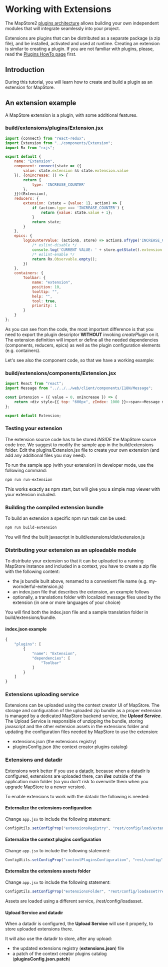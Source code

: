 # Working with Extensions
The MapStore2 [plugins architecture](../plugins-architecture) allows building your own independent modules that will integrate seamlessly into your project.

Extensions are plugins that can be distributed as a separate package (a zip file), and be installed, activated and used at runtime.
Creating an extension is similar to creating a plugin. If you are not familiar with plugins, please, read the [Plugins HowTo page](../plugins-howto) first.

## Introduction
During this tutorial, you will learn how to create and build a plugin as an extension for MapStore.

## An extension example

A MapStore extension is a plugin, with some additional features.

### build/extensions/plugins/Extension.jsx
```javascript
import {connect} from "react-redux";
import Extension from "../components/Extension";
import Rx from "rxjs";

export default {
    name: "Extension",
    component: connect(state => ({
        value: state.extension && state.extension.value
    }), {onIncrease: () => {
        return {
            type: 'INCREASE_COUNTER'
        };
    }})(Extension),
    reducers: {
        extension: (state = {value: 1}, action) => {
            if (action.type === 'INCREASE_COUNTER') {
                return {value: state.value + 1};
            }
            return state;
        }
    },
    epics: {
        logCounterValue: (action$, store) => action$.ofType('INCREASE_COUNTER').switchMap(() => {
            /* eslint-disable */
            console.log('CURRENT VALUE: ' + store.getState().extension.value);
            /* eslint-enable */
            return Rx.Observable.empty();
        })
    },
    containers: {
        Toolbar: {
            name: "extension",
            position: 10,
            tooltip: "",
            help: "",
            tool: true,
            priority: 1
        }
    }
};
```
As you can see from the code, the most important difference is that you need to export the plugin descriptor **WITHOUT** invoking *createPlugin* on it.
The extension definition will import or define all the needed dependencies (components, reducers, epics) as well as the plugin configuration elements
(e.g. containers).

Let's see also the component code, so that we have a working example:

### build/extensions/components/Extension.jsx
```javascript
import React from "react";
import Message from "../../../web/client/components/I18N/Message";

const Extension = ({ value = 0, onIncrease }) => {
    return <div style={{ top: "600px", zIndex: 1000 }}><span><Message msgId="extension.message"/>{value}</span><button onClick={onIncrease}>+</button></div>;
};

export default Extension;
```
### Testing your extension

The extension source code has to be stored *INSIDE* the MapStore source code tree. We suggest to modify the sample app in the build/extensions folder.
Edit the plugins/Extension.jsx file to create your own extension (and add any additional files you may need).

To run the sample app (with your extension) in developer mode, use the following command:

```javascript
npm run run-extension
```

This works exactly as npm start, but will give you a simple map viewer with your extension included.

### Building the compiled extension bundle

To build an extension a specific npm run task can be used:

```javascript
npm run build-extension
```

You will find the built javascript in build/extensions/dist/extension.js

### Distributing your extension as an uploadable module

To distribute your extension so that it can be uploaded to a running MapStore instance and included in a context, you have to create a zip file with the following content:

 * the js bundle built above, renamed to a convenient file name (e.g. my-wornderful-extension.js)
 * an index.json file that describes the extension, an example follows
 * optionally, a translations folder with localized message files used by the extension (in one or more languages of your choice)

You will find both the index.json file and a sample translation folder in build/extensions/bundle.

#### index.json example
```javascript
{
    "plugins": [
        {
            "name": "Extension",
            "dependencies": [
                "Toolbar"
            ]
        }
    ]
}
```

### Extensions uploading service

Extensions can be uploaded using the context creator UI of MapStore. The storage and configuration of the uploaded zip bundle as
a proper extension is managed by a dedicated MapStore backend service, the ***Upload Service***.
The Upload Service is responsible of unzipping the bundle, storing javascript and the other extension assets in the extensions folder and updating the configuration files needed by MapStore to use the extension:

 * extensions.json (the extensions registry)
 * pluginsConfig.json (the context creator plugins catalog)

### Extensions and datadir

Extensions work better if you use a [datadir](externalized-configuration), because when a datadir is configured,
extensions are uploaded there, can ***live*** outside of the application main folder (so you don't risk to overwrite them when
you upgrade MapStore to a newer version).

To enable extensions to work with the datadir the following is needed:

#### Externalize the extensions configuration ####

Change `app.jsx` to include the following statement:

```javascript
ConfigUtils.setConfigProp("extensionsRegistry", "rest/config/load/extensions.json");
```

#### Externalize the context plugins configuration ####

Change `app.jsx` to include the following statement:

```javascript
ConfigUtils.setConfigProp("contextPluginsConfiguration", "rest/config/load/pluginsConfig.json");
```

#### Externalize the extensions assets folder ####

Change `app.jsx` to include the following statement:

```javascript
ConfigUtils.setConfigProp("extensionsFolder", "rest/config/loadasset?resource=");
```

Assets are loaded using a different service, /rest/config/loadasset.

#### Upload Service and datadir ####

When a datadir is configured, the **Upload Service** will use it properly, to store uploaded extensions there.

It will also use the datadir to store, after any upload:
 * the updated extensions registry (**extensions.json**) file
 * a patch of the context creator plugins catalog (**pluginsConfig.json.patch**)
